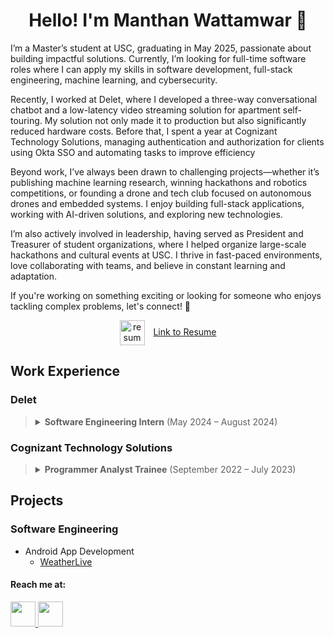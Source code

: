 <h1 align="center">Hello! I'm Manthan Wattamwar 👋</h1>

I’m a Master’s student at USC, graduating in May 2025, passionate about building impactful solutions. Currently, I’m looking for full-time software roles where I can apply my skills in software development, full-stack engineering, machine learning, and cybersecurity.

Recently, I worked at Delet, where I developed a three-way conversational chatbot and a low-latency video streaming solution for apartment self-touring. My solution not only made it to production but also significantly reduced hardware costs. Before that, I spent a year at Cognizant Technology Solutions, managing authentication and authorization for clients using Okta SSO and automating tasks to improve efficiency

Beyond work, I’ve always been drawn to challenging projects—whether it’s publishing machine learning research, winning hackathons and robotics competitions, or founding a drone and tech club focused on autonomous drones and embedded systems. I enjoy building full-stack applications, working with AI-driven solutions, and exploring new technologies.

I’m also actively involved in leadership, having served as President and Treasurer of student organizations, where I helped organize large-scale hackathons and cultural events at USC. I thrive in fast-paced environments, love collaborating with teams, and believe in constant learning and adaptation.

If you're working on something exciting or looking for someone who enjoys tackling complex problems, let's connect! 🚀

<p align="center">
  <img align="center" width="40" height="40" src="https://img.icons8.com/plasticine/40/resume.png" alt="resume"/>
  <a href="https://drive.google.com/file/d/1qZc9lEPMwXsUmo5MYUtgXDHuYZQvmuBf/view?usp=sharing" target="_blank" style="margin-left: 10px;">Link to Resume</a>
</p>


## Work Experience
### Delet

> <details>
>   <summary><strong>Software Engineering Intern</strong> (May 2024 – August 2024)</summary><br>
> 
>   <ul>
>     <li>Engineered a fine-tuned, three-way conversational AI chatbot using GPT-3.5-turbo, seamlessly integrating it with React, Node.js, and Express to handle user queries and facilitate reservations for self-guided apartment tours.</li>
>     <li>Achieved a 95% reduction in live video streaming latency by developing & migrating to a custom cloud-based API solution.</li>
>     <li>Designed & optimized streaming solution to reduce hardware dependency and cut down hardware hub cost by 30%.</li>
>   </ul>
> </details>

### Cognizant Technology Solutions
> <details>
>   <summary><strong>Programmer Analyst Trainee</strong> (September 2022 – July 2023)</summary><br>
>   
>   <ul>
>     <li>Managed authentication and authorization for Ally Financial's workforce by leveraging Okta to implement single sign-on (SSO) features, enhancing security and user accessibility.</li>
>     <li>Spearheaded the development of Python automation scripts for managing Yubikey seed files, resulting in a notable 30% reduction in lifecycle management time and markedly boosting security efficiency.</li>
>   </ul>
> </details>
> 

## Projects
### Software Engineering
- Android App Development 
  - [WeatherLive](https://github.com/Manthanwusc/WeatherLive)


<h4>Reach me at:</h4>
<a href="https://www.linkedin.com/in/manthan-wattamwar/" target="_blank" rel="noopener noreferrer">
  <img src="https://img.icons8.com/fluency/48/000000/linkedin-circled.png" width="40" height="40"/>
</a>
<a href="mailto:wattamwa@usc.edu" target="_blank" rel="noopener noreferrer" onclick="window.open(this.href, '_blank'); return false;">
  <img src="https://img.icons8.com/color/48/000000/gmail.png" width="40" height="40"/>
</a>
